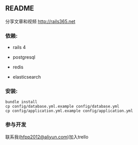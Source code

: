 ## README

分享文章和视频 http://rails365.net

### 依赖:

* rails 4

* postgresql

* redis

* elasticsearch

### 安装:

```
bundle install
cp config/database.yml.example config/database.yml
cp config/application.yml.example config/application.yml
```

### 参与开发

联系我(hfpp2012@aliyun.com)加入trello
